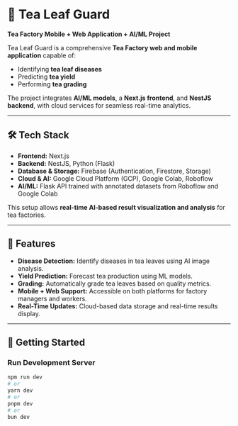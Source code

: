  # 🌿 Tea Leaf Guard

**Tea Factory Mobile + Web Application + AI/ML Project**  

Tea Leaf Guard is a comprehensive **Tea Factory web and mobile application** capable of:  
- Identifying **tea leaf diseases**  
- Predicting **tea yield**  
- Performing **tea grading**  

The project integrates **AI/ML models**, a **Next.js frontend**, and **NestJS backend**, with cloud services for seamless real-time analytics.

---

## 🛠 Tech Stack

- **Frontend:** Next.js  
- **Backend:** NestJS, Python (Flask)  
- **Database & Storage:** Firebase (Authentication, Firestore, Storage)  
- **Cloud & AI:** Google Cloud Platform (GCP), Google Colab, Roboflow  
- **AI/ML:** Flask API trained with annotated datasets from Roboflow and Google Colab  

This setup allows **real-time AI-based result visualization and analysis** for tea factories.

---

## 🚀 Features

- **Disease Detection:** Identify diseases in tea leaves using AI image analysis.  
- **Yield Prediction:** Forecast tea production using ML models.  
- **Grading:** Automatically grade tea leaves based on quality metrics.  
- **Mobile + Web Support:** Accessible on both platforms for factory managers and workers.  
- **Real-Time Updates:** Cloud-based data storage and real-time results display.  

---

## 📂 Getting Started

### Run Development Server

```bash
npm run dev
# or
yarn dev
# or
pnpm dev
# or
bun dev
